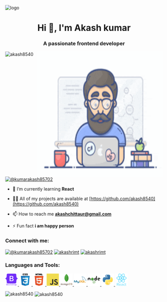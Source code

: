 ![logo](https://github.com/akash8540/akash8540/blob/developer.gif)
<h1 align="center">Hi 👋, I'm Akash kumar</h1>
<h3 align="center">A passionate frontend developer</h3>

<img src="developer.gif"  align="right"  alt="coding" width="400" height="400">

<p align="left"> <img src="https://komarev.com/ghpvc/?username=akash8540&label=Profile%20views&color=0e75b6&style=flat" alt="akash8540" /> </p>

<p align="left"> <a href="https://twitter.com/@kumarakash85702" target="blank"><img src="https://img.shields.io/twitter/follow/@kumarakash85702?logo=twitter&style=for-the-badge" alt="@kumarakash85702" /></a> </p>

- 🌱 I’m currently learning **React**

- 👨‍💻 All of my projects are available at [https://github.com/akash8540](https://github.com/akash8540)

- 📫 How to reach me **akashchittaur@gmail.com**

- ⚡ Fun fact **i am happy person**

<h3 align="left">Connect with me:</h3>
<p align="left">
<a href="https://twitter.com/@kumarakash85702" target="blank"><img align="center" src="https://raw.githubusercontent.com/rahuldkjain/github-profile-readme-generator/master/src/images/icons/Social/twitter.svg" alt="@kumarakash85702" height="30" width="40" /></a>
<a href="https://linkedin.com/in/akashrimt" target="blank"><img align="center" src="https://raw.githubusercontent.com/rahuldkjain/github-profile-readme-generator/master/src/images/icons/Social/linked-in-alt.svg" alt="akashrimt" height="30" width="40" /></a>
<a href="https://www.leetcode.com/akashrimt" target="blank"><img align="center" src="https://raw.githubusercontent.com/rahuldkjain/github-profile-readme-generator/master/src/images/icons/Social/leet-code.svg" alt="akashrimt" height="30" width="40" /></a>
</p>

<h3 align="left">Languages and Tools:</h3>
<p align="left"> <a href="https://getbootstrap.com" target="_blank" rel="noreferrer"> <img src="https://raw.githubusercontent.com/devicons/devicon/master/icons/bootstrap/bootstrap-plain-wordmark.svg" alt="bootstrap" width="40" height="40"/> </a> <a href="https://www.w3schools.com/css/" target="_blank" rel="noreferrer"> <img src="https://raw.githubusercontent.com/devicons/devicon/master/icons/css3/css3-original-wordmark.svg" alt="css3" width="40" height="40"/> </a> <a href="https://www.w3.org/html/" target="_blank" rel="noreferrer"> <img src="https://raw.githubusercontent.com/devicons/devicon/master/icons/html5/html5-original-wordmark.svg" alt="html5" width="40" height="40"/> </a> <a href="https://developer.mozilla.org/en-US/docs/Web/JavaScript" target="_blank" rel="noreferrer"> <img src="https://raw.githubusercontent.com/devicons/devicon/master/icons/javascript/javascript-original.svg" alt="javascript" width="40" height="40"/> </a> <a href="https://www.mongodb.com/" target="_blank" rel="noreferrer"> <img src="https://raw.githubusercontent.com/devicons/devicon/master/icons/mongodb/mongodb-original-wordmark.svg" alt="mongodb" width="40" height="40"/> </a> <a href="https://www.mysql.com/" target="_blank" rel="noreferrer"> <img src="https://raw.githubusercontent.com/devicons/devicon/master/icons/mysql/mysql-original-wordmark.svg" alt="mysql" width="40" height="40"/> </a> <a href="https://nodejs.org" target="_blank" rel="noreferrer"> <img src="https://raw.githubusercontent.com/devicons/devicon/master/icons/nodejs/nodejs-original-wordmark.svg" alt="nodejs" width="40" height="40"/> </a> <a href="https://www.python.org" target="_blank" rel="noreferrer"> <img src="https://raw.githubusercontent.com/devicons/devicon/master/icons/python/python-original.svg" alt="python" width="40" height="40"/> </a> <a href="https://reactjs.org/" target="_blank" rel="noreferrer"> <img src="https://raw.githubusercontent.com/devicons/devicon/master/icons/react/react-original-wordmark.svg" alt="react" width="40" height="40"/> </a> </p>

<p><img align="left" src="https://github-readme-stats.vercel.app/api/top-langs?username=akash8540&show_icons=true&locale=en&layout=compact" alt="akash8540" /></p>

<p>&nbsp;<img align="center" src="https://github-readme-stats.vercel.app/api?username=akash8540&show_icons=true&locale=en" alt="akash8540" /></p>















